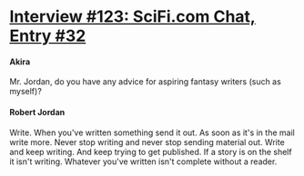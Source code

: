 # [Interview #123: SciFi.com Chat, Entry #32](https://www.theoryland.com/intvmain.php?i=123#32)

#### Akira

Mr. Jordan, do you have any advice for aspiring fantasy writers (such as myself)?

#### Robert Jordan

Write. When you've written something send it out. As soon as it's in the mail write more. Never stop writing and never stop sending material out. Write and keep writing. And keep trying to get published. If a story is on the shelf it isn't writing. Whatever you've written isn't complete without a reader.

